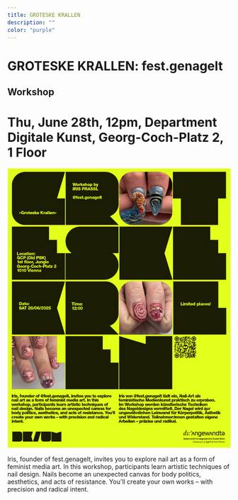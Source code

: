 ```yaml
---
title: GROTESKE KRALLEN
description: ""
color: "purple"
---
```

# GROTESKE KRALLEN: fest.genagelt
## Workshop
# Thu, June 28th, 12pm, Department Digitale Kunst, Georg-Coch-Platz 2, 1 Floor

![](./groteskekrallen-poster.jpg)

Iris, founder of fest.genagelt, invites you to explore nail art as a form of feminist media art. In this workshop, participants learn artistic techniques of nail design. Nails become an unexpected canvas for body politics, aesthetics, and acts of resistance. You'll create your own works – with precision and radical intent.
